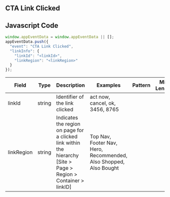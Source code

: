 ## CTA Link Clicked

## Javascript Code
```js
window.appEventData = window.appEventData || [];
appEventData.push({
  "event": "CTA Link Clicked",
  "linkInfo": {
    "linkId": "<linkId>",
    "linkRegion": "<linkRegion>"
  }
});
```

|Field|Type|Description|Examples|Pattern|Min Length|Max Length|Minimum|Maximum|Multiple Of|
| --- | --- | --- | --- | --- | --- | --- | --- | --- | --- |
|linkId|string|Identifier of the link clicked|act now, cancel, ok, 3456, 8765|||||||
|linkRegion|string|Indicates the region on page for a clicked link within the hierarchy [Site > Page > Region > Container > linkID]|Top Nav, Footer Nav, Hero, Recommended, Also Shopped, Also Bought|||||||